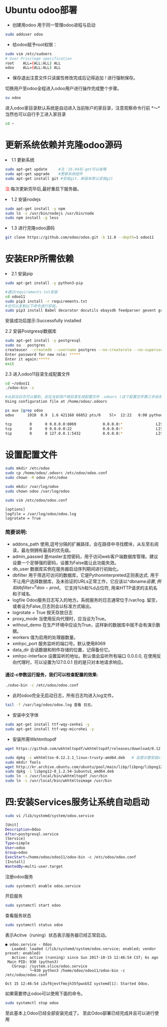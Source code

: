 # Ubuntu odoo部署
* 创建用odoo 用于同一管理odoo进程与启动
``` bash
sudo adduser odoo
```
* 给odoo赋予root权限：

``` bash
sudo vim /etc/sudoers
# User Privilege specification
root    ALL=(ALL:ALL) ALL
odoo    ALL=(ALL:ALL) ALL
```
* 保存退出注意文件只读属性修改完成后记得追加 *!* 进行强制保存。

切换用户至odoo全程进入odoo用户进行操作完成整个步骤。
``` bash
su odoo
```
进入odoo家目录默认系统是自动进入当前账户的家目录，注意观察命令行前 *～*当然也可以自行手工进入家目录
``` bash
cd ~
```
# 更新系统依赖并克隆odoo源码
<li>1.1 更新系统

``` bash
sudo apt-get update     #注：16.04后-get可以省略
sudo apt-get upgrade    #更新系统组件
sudo apt-get install git #安装git，新版本默认安装git
```

<font color=red>注:</font>每次更新完毕后,最好重启下服务器。

<li>1.2 安装nodejs

``` bash
sudo apt-get install -y npm
sudo ln -s /usr/bin/nodejs /usr/bin/node
sudo npm install -g less
```

<li>1.3 进行克隆odoo源码

``` bash
git clone https://github.com/odoo/odoo.git -b 11.0 --depth=1 odoo11
```

# 安装ERP所需依赖
<li>2.1 安装pip

``` bash
sudo apt-get install -y python3-pip
```
``` bash
#通过requirements.txt安装
cd odoo11
sudo pip3 install -r requirements.txt
#也可以复制以下命令进行安装。
sudo pip3 install Babel decorator docutils ebaysdk feedparser gevent greenlet html2text Jinja2 lxml Mako MarkupSafe mock num2words ofxparse passlib Pillow psutil psycogreen psycopg2 pydot pyparsing PyPDF2 pyserial python-dateutil python-openid pytz pyusb PyYAML qrcode reportlab requests six suds-jurko vatnumber vobject Werkzeug XlsxWriter xlwt xlrd 
```

安装成功后提示:Successfully installed

2.2 安装Postgresql数据库
``` bash
sudo apt-get install -y postgresql
sudo su - postgres
createuser --createdb --username postgres --no-createrole --no-superuser --pwprompt odoo
Enter password for new role: *****
Enter it again:*****
exit
```

2.3 进入odoo11目录生成配置文件

``` bash
cd ~/odoo11
./odoo-bin -s
```

``` bash
#从启动日志可以看到，会在当前用户根目录生成配置文件 .odoorc (这个配置文件第三步会用到)
Using configuration file at /home/odoo/.odoorc
```

``` bash
ps aux |grep odoo
odoo      1010  0.9  1.6 421168 66852 pts/0    Sl+  12:22   0:00 python3 ./odoo-bin -c /etc/odoo/odoo.conf
```
```bash
tcp        0      0 0.0.0.0:8069            0.0.0.0:*               LISTEN     
tcp        0      0 0.0.0.0:22              0.0.0.0:*               LISTEN     
tcp        0      0 127.0.0.1:5432          0.0.0.0:*               LISTEN 
```
# 设置配置文件

``` bash
sudo mkdir /etc/odoo
sudo cp /home/odoo/.odoorc /etc/odoo/odoo.conf
sudo chown -R odoo /etc/odoo
```

``` bash
sudo mkdir /var/log/odoo
sudo chown odoo /var/log/odoo
```
``` bash
sudo vim /etc/odoo/odoo.conf
```
``` bash
[options]
logfile = /var/log/odoo/odoo.log
logrotate = True
```
### 简要说明:
* addons_path 使用,逗号分隔的扩展路径，会在路径中寻找模块，从左至右阅读，最左侧拥有最高的优先级。
* admin_passwd 是master主控密码，用于访问web客户端数据库管理。建议设置一个足够强的密码，设置为False能让此功能失效。
* db_user 数据库实例在服务器启动序列期间进行初始化。
* dbfilter 用于筛选可访问的数据库，它是Pythoninterpreted正则表达式. 用于不让用户选择数据库，及未验证的URLs正常工作，它应该以^dbname$设置, 例如 dbfilter=^odoo-prod$。 它支持%h和%d占位符, 用来HTTP请求的主机名和子域名.
* logfile Odoo服务日志写入的地方。系统服务的日志通常位于/var/log. 留空，或者设为False,日志则会以标准方式输出。
* logrotate = True 按天存放日志
* proxy_mode 当使用反向代理时，应当设为True。
* without_demo 在生产环境中应设为True，这样新的数据库中就不会有演示数据。
* workers 值为启用的处理器数量。
* xmlrpc_port 服务监听的端口号。默认使用8069
* data_dir 会话数据和附件存储的位置，记得备份它。
* xmlrpc-interface 设置监听的地址。默认值会监听所有端口 0.0.0.0, 在使用反向代理时，可以设置为127.0.0.1 目的是只对本地请求响应。

#### 通过-c参数运行服务，我们可以检查配置的效果:
``` bash
./odoo-bin -c /etc/odoo/odoo.conf
```
* 此时odoo完全无启动日志，所有日志均进入log文件。
``` bash
tail -f /var/log/odoo/odoo.log 查看 日志。
```
* 安装中文字体
``` bash
sudo apt-get install ttf-wqy-zenhei -y
sudo apt-get install ttf-wqy-microhei -y
```
* 安装所需Wkhtmltopdf
``` bash
wget https://github.com/wkhtmltopdf/wkhtmltopdf/releases/download/0.12.2.1/wkhtmltox-0.12.2.1_linux-trusty-amd64.deb

sudo dpkg -i wkhtmltox-0.12.2.1_linux-trusty-amd64.deb   # 会提示要安装xfonts-75dpi 等，这时候用apt-get -f install会安装这2个依赖
sudo mkdir Tools
wget http://kr.archive.ubuntu.com/ubuntu/pool/main/libp/libpng/libpng12-0_1.2.54-1ubuntu1_amd64.deb
sudo dpkg -i libpng12-0_1.2.54-1ubuntu1_amd64.deb
sudo ln -s /usr/local/bin/wkhtmltopdf /usr/bin 
sudo ln -s /usr/local/bin/wkhtmltoimage /usr/bin
```

# 四:安装Services服务让系统自动启动

``` bash
sudo vi /lib/systemd/system/odoo.service
```
``` bash
[Unit]
Description=Odoo
After=postgresql.service
[Service]
Type=simple
User=odoo
Group=odoo
ExecStart=/home/odoo/odoo11/odoo-bin -c /etc/odoo/odoo.conf
[Install]
WantedBy=multi-user.target
```
注册odoo服务 
``` bash
sudo systemctl enable odoo.service
```
开启服务
``` bash
sudo systemctl start odoo
```
查看服务状态
``` bash
sudo systemctl status odoo
```
表示Acitve（runing）状态表示服务器已经正常启动。
``` baash
● odoo.service - Odoo
   Loaded: loaded (/lib/systemd/system/odoo.service; enabled; vendor preset: enabled)
   Active: active (running) since Sun 2017-10-15 12:46:54 CST; 6s ago
 Main PID: 930 (python3)
   CGroup: /system.slice/odoo.service
           └─930 python3 /home/odoo/odoo11/odoo-bin -c /etc/odoo/odoo.conf

Oct 15 12:46:54 iZuf6jevtfmojh35fpwxb5Z systemd[1]: Started Odoo.
```
如果需要停止odoo可以使用下面的命令。
``` bash
sudo systemctl stop odoo
```
至此基本上Odoo已经全部安装完成了。
至此Odoo部署已经完成并且可以进行使用
